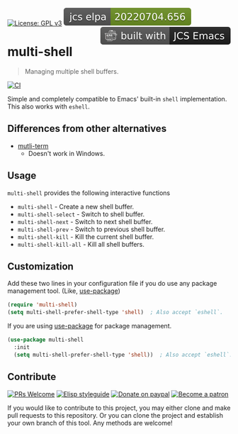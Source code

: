 [![License: GPL v3](https://img.shields.io/badge/License-GPL%20v3-blue.svg)](https://www.gnu.org/licenses/gpl-3.0)
[![JCS-ELPA](https://raw.githubusercontent.com/jcs-emacs/badges/master/elpa/v/multi-shell.svg)](https://jcs-emacs.github.io/jcs-elpa/#/multi-shell)
<a href="https://jcs-emacs.github.io/"><img align="right" src="https://raw.githubusercontent.com/jcs-emacs/badges/master/others/built-with/dark.svg" alt="Built with"></a>

# multi-shell
> Managing multiple shell buffers.

[![CI](https://github.com/jcs-elpa/multi-shell/actions/workflows/test.yml/badge.svg)](https://github.com/jcs-elpa/multi-shell/actions/workflows/test.yml)

Simple and completely compatible to Emacs' built-in `shell` implementation.
This also works with `eshell`.

## Differences from other alternatives

* [mutli-term](https://www.emacswiki.org/emacs/MultiTerm)
  - Doesn't work in Windows.

## Usage

`multi-shell` provides the following interactive functions

* `multi-shell` - Create a new shell buffer.
* `multi-shell-select` - Switch to shell buffer.
* `multi-shell-next` - Switch to next shell buffer.
* `multi-shell-prev` - Switch to previous shell buffer.
* `multi-shell-kill` - Kill the current shell buffer.
* `multi-shell-kill-all` - Kill all shell buffers.

## Customization

Add these two lines in your configuration file if you do use any package
management tool. (Like, [use-package](https://github.com/jwiegley/use-package))

```el
(require 'multi-shell)
(setq multi-shell-prefer-shell-type 'shell)  ; Also accept `eshell`.
```

If you are using [use-package](https://github.com/jwiegley/use-package)
for package management.

```el
(use-package multi-shell
  :init
  (setq multi-shell-prefer-shell-type 'shell))  ; Also accept `eshell`.
```

## Contribute

[![PRs Welcome](https://img.shields.io/badge/PRs-welcome-brightgreen.svg)](http://makeapullrequest.com)
[![Elisp styleguide](https://img.shields.io/badge/elisp-style%20guide-purple)](https://github.com/bbatsov/emacs-lisp-style-guide)
[![Donate on paypal](https://img.shields.io/badge/paypal-donate-1?logo=paypal&color=blue)](https://www.paypal.me/jcs090218)
[![Become a patron](https://img.shields.io/badge/patreon-become%20a%20patron-orange.svg?logo=patreon)](https://www.patreon.com/jcs090218)

If you would like to contribute to this project, you may either
clone and make pull requests to this repository. Or you can
clone the project and establish your own branch of this tool.
Any methods are welcome!
